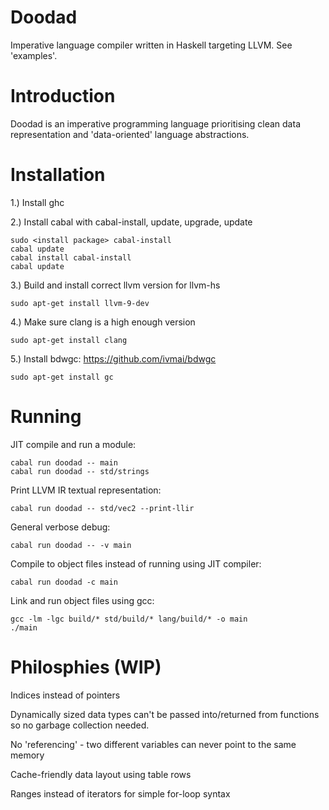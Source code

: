 # Doodad
Imperative language compiler written in Haskell targeting LLVM. See 'examples'.

# Introduction
Doodad is an imperative programming language prioritising clean data representation and 'data-oriented' language abstractions.

# Installation
1.) Install ghc
  
2.) Install cabal with cabal-install, update, upgrade, update

    sudo <install package> cabal-install
    cabal update
    cabal install cabal-install
    cabal update

3.) Build and install correct llvm version for llvm-hs

    sudo apt-get install llvm-9-dev

4.) Make sure clang is a high enough version

    sudo apt-get install clang

5.) Install bdwgc: https://github.com/ivmai/bdwgc

    sudo apt-get install gc
  
# Running
  JIT compile and run a module:
  
    cabal run doodad -- main
    cabal run doodad -- std/strings
  
  Print LLVM IR textual representation:
  
    cabal run doodad -- std/vec2 --print-llir
    
  General verbose debug:
  
    cabal run doodad -- -v main
  
  Compile to object files instead of running using JIT compiler:
  
    cabal run doodad -c main
    
  Link and run object files using gcc:
  
    gcc -lm -lgc build/* std/build/* lang/build/* -o main
    ./main

# Philosphies (WIP)
  
  Indices instead of pointers
  
  Dynamically sized data types can't be passed into/returned from functions so no garbage collection needed.
  
  No 'referencing' - two different variables can never point to the same memory
  
  Cache-friendly data layout using table rows
  
  Ranges instead of iterators for simple for-loop syntax
  
      
